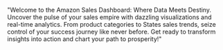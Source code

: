 "Welcome to the Amazon Sales Dashboard: Where Data Meets Destiny. Uncover the pulse of your sales empire with dazzling visualizations and real-time analytics. From product categories to States sales trends, seize control of your success journey like never before. Get ready to transform insights into action and chart your path to prosperity!"
